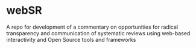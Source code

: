 # webSR
A repo for development of a commentary on opportunities for radical transparency and communication of systematic reviews using web-based interactivity and Open Source tools and frameworks
